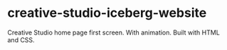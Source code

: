 # creative-studio-iceberg-website
Creative Studio home page first screen. With animation. Built with HTML and CSS.
